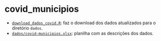 # covid_municipios

- [`download_dados_covid.R`](download_dados_covid.R): faz o download dos dados atualizados para o diretório `dados`.
- [`dados/covid-municipios.xlsx`](dados/covid-municipios.xlsx): planilha com as descrições dos dados.